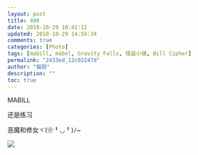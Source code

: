 ```yaml
---
layout: post
title: 490
date: 2018-10-29 10:41:12
updated: 2018-10-29 14:59:34
comments: true
categories: [Photo]
tags: [mabill, mabel, Gravity Falls, 怪诞小镇, Bill Cipher]
permalink: "2433ed_12c02247d"
author: "猫厨"
description: ""
toc: true
---
```


<p>MABILL</p> 
<p>还是练习</p> 
<p>恶魔和修女ヾ(❀╹◡╹)ﾉ~</p>

![](/img/img_cVZNdzJtQk9JV2YwaE1nTXpzUmtURXVsYlFhUVFDaXJlTkNnaUVNZGxtRXNsZTQ1UkZWNXlnPT0.jpg)